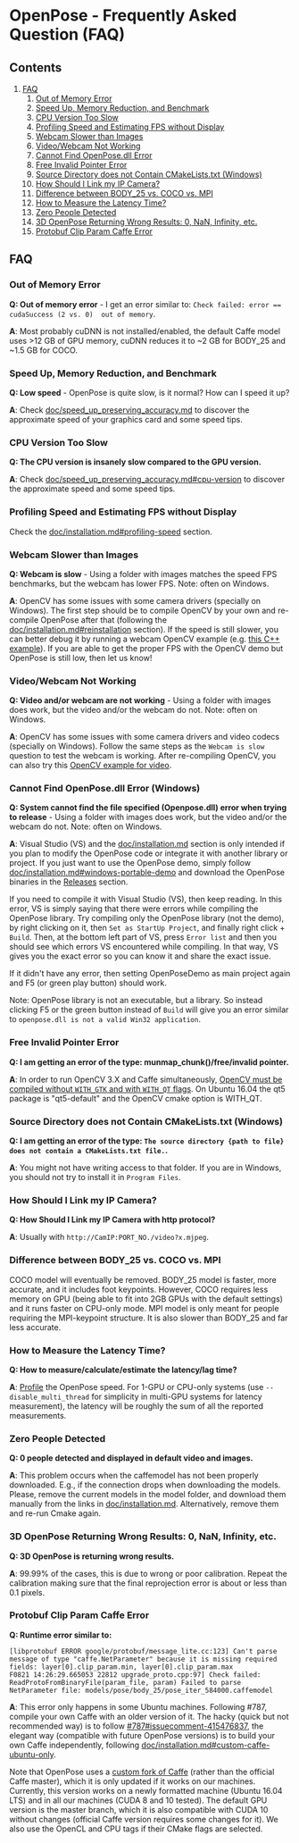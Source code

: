 OpenPose - Frequently Asked Question (FAQ)
============================================

## Contents
1. [FAQ](#faq)
    1. [Out of Memory Error](#out-of-memory-error)
    2. [Speed Up, Memory Reduction, and Benchmark](#speed-up-memory-reduction-and-benchmark)
    3. [CPU Version Too Slow](#cpu-version-too-slow)
    4. [Profiling Speed and Estimating FPS without Display](#profiling-speed-and-estimating-fps-without-display)
    5. [Webcam Slower than Images](#webcam-slower-than-images)
    6. [Video/Webcam Not Working](#videowebcam-not-working)
    7. [Cannot Find OpenPose.dll Error](#cannot-find-openpose.dll-error-windows)
    8. [Free Invalid Pointer Error](#free-invalid-pointer-error)
    9. [Source Directory does not Contain CMakeLists.txt (Windows)](#source-directory-does-not-contain-cmakelists.txt-windows)
    10. [How Should I Link my IP Camera?](#how-should-i-link-my-ip-camera)
    11. [Difference between BODY_25 vs. COCO vs. MPI](#difference-between-body_25-vs.-coco-vs.-mpi)
    12. [How to Measure the Latency Time?](#how-to-measure-the-latency-time)
    13. [Zero People Detected](#zero-people-detected)
    14. [3D OpenPose Returning Wrong Results: 0, NaN, Infinity, etc.](#3d-openpose-returning-wrong-results-0-nan-infinity-etc)
    15. [Protobuf Clip Param Caffe Error](#protobuf-clip-param-caffe-error)





## FAQ
### Out of Memory Error
**Q: Out of memory error** - I get an error similar to: `Check failed: error == cudaSuccess (2 vs. 0)  out of memory`.

**A**: Most probably cuDNN is not installed/enabled, the default Caffe model uses >12 GB of GPU memory, cuDNN reduces it to ~2 GB for BODY_25 and ~1.5 GB for COCO.



### Speed Up, Memory Reduction, and Benchmark
**Q: Low speed** - OpenPose is quite slow, is it normal? How can I speed it up?

**A**: Check [doc/speed_up_preserving_accuracy.md](./speed_up_preserving_accuracy.md) to discover the approximate speed of your graphics card and some speed tips.



### CPU Version Too Slow
**Q: The CPU version is insanely slow compared to the GPU version.**

**A**: Check [doc/speed_up_preserving_accuracy.md#cpu-version](./speed_up_preserving_accuracy.md#cpu-version) to discover the approximate speed and some speed tips.



### Profiling Speed and Estimating FPS without Display
Check the [doc/installation.md#profiling-speed](./installation.md#profiling-speed) section.



### Webcam Slower than Images
**Q: Webcam is slow** - Using a folder with images matches the speed FPS benchmarks, but the webcam has lower FPS. Note: often on Windows.

**A**: OpenCV has some issues with some camera drivers (specially on Windows). The first step should be to compile OpenCV by your own and re-compile OpenPose after that (following the [doc/installation.md#reinstallation](./installation.md#reinstallation) section). If the speed is still slower, you can better debug it by running a webcam OpenCV example (e.g. [this C++ example](http://answers.opencv.org/question/1/how-can-i-get-frames-from-my-webcam/)). If you are able to get the proper FPS with the OpenCV demo but OpenPose is still low, then let us know!



### Video/Webcam Not Working
**Q: Video and/or webcam are not working** - Using a folder with images does work, but the video and/or the webcam do not. Note: often on Windows.

**A**: OpenCV has some issues with some camera drivers and video codecs (specially on Windows). Follow the same steps as the `Webcam is slow` question to test the webcam is working. After re-compiling OpenCV, you can also try this [OpenCV example for video](http://docs.opencv.org/3.0-beta/modules/videoio/doc/reading_and_writing_video.html).



### Cannot Find OpenPose.dll Error (Windows)
**Q: System cannot find the file specified (Openpose.dll) error when trying to release** - Using a folder with images does work, but the video and/or the webcam do not. Note: often on Windows.

**A**: Visual Studio (VS) and the [doc/installation.md](./installation.md) section is only intended if you plan to modify the OpenPose code or integrate it with another library or project. If you just want to use the OpenPose demo, simply follow [doc/installation.md#windows-portable-demo](./installation.md#windows-portable-demo) and download the OpenPose binaries in the [Releases](https://github.com/CMU-Perceptual-Computing-Lab/openpose/releases) section.

If you need to compile it with Visual Studio (VS), then keep reading. In this error, VS is simply saying that there were errors while compiling the OpenPose library. Try compiling only the OpenPose library (not the demo), by right clicking on it, then `Set as StartUp Project`, and finally right click + `Build`. Then, at the bottom left part of VS, press `Error list` and then you should see which errors VS encountered while compiling. In that way, VS gives you the exact error so you can know it and share the exact issue.

If it didn't have any error, then setting OpenPoseDemo as main project again and F5 (or green play button) should work.

Note: OpenPose library is not an executable, but a library. So instead clicking F5 or the green button instead of `Build` will give you an error similar to `openpose.dll is not a valid Win32 application`.



### Free Invalid Pointer Error
**Q: I am getting an error of the type: munmap_chunk()/free/invalid pointer.**

**A**: In order to run OpenCV 3.X and Caffe simultaneously, [OpenCV must be compiled without `WITH_GTK` and with `WITH_QT` flags](https://github.com/BVLC/caffe/issues/5282#issuecomment-306063718). On Ubuntu 16.04 the qt5 package is "qt5-default" and the OpenCV cmake option is WITH_QT.



### Source Directory does not Contain CMakeLists.txt (Windows)
**Q: I am getting an error of the type: `The source directory {path to file} does not contain a CMakeLists.txt file.`.**

**A**: You might not have writing access to that folder. If you are in Windows, you should not try to install it in `Program Files`.



### How Should I Link my IP Camera?
**Q: How Should I Link my IP Camera with http protocol?**

**A**: Usually with `http://CamIP:PORT_NO./video?x.mjpeg`.



### Difference between BODY_25 vs. COCO vs. MPI
COCO model will eventually be removed. BODY_25 model is faster, more accurate, and it includes foot keypoints. However, COCO requires less memory on GPU (being able to fit into 2GB GPUs with the default settings) and it runs faster on CPU-only mode. MPI model is only meant for people requiring the MPI-keypoint structure. It is also slower than BODY_25 and far less accurate.



### How to Measure the Latency Time?
**Q: How to measure/calculate/estimate the latency/lag time?**

**A**: [Profile](https://github.com/CMU-Perceptual-Computing-Lab/openpose/blob/master/doc/installation.md#profiling-speed) the OpenPose speed. For 1-GPU or CPU-only systems (use `--disable_multi_thread` for simplicity in multi-GPU systems for latency measurement), the latency will be roughly the sum of all the reported measurements.



### Zero People Detected
**Q: 0 people detected and displayed in default video and images.**

**A**: This problem occurs when the caffemodel has not been properly downloaded. E.g., if the connection drops when downloading the models. Please, remove the current models in the model folder, and download them manually from the links in [doc/installation.md](./installation.md). Alternatively, remove them and re-run Cmake again.



### 3D OpenPose Returning Wrong Results: 0, NaN, Infinity, etc.
**Q: 3D OpenPose is returning wrong results.**

**A**: 99.99% of the cases, this is due to wrong or poor calibration. Repeat the calibration making sure that the final reprojection error is about or less than 0.1 pixels.



### Protobuf Clip Param Caffe Error
**Q: Runtime error similar to:**
```
[libprotobuf ERROR google/protobuf/message_lite.cc:123] Can't parse message of type "caffe.NetParameter" because it is missing required fields: layer[0].clip_param.min, layer[0].clip_param.max
F0821 14:26:29.665053 22812 upgrade_proto.cpp:97] Check failed: ReadProtoFromBinaryFile(param_file, param) Failed to parse NetParameter file: models/pose/body_25/pose_iter_584000.caffemodel
```

**A**: This error only happens in some Ubuntu machines. Following #787, compile your own Caffe with an older version of it. The hacky (quick but not recommended way) is to follow [#787#issuecomment-415476837](https://github.com/CMU-Perceptual-Computing-Lab/openpose/issues/787#issuecomment-415476837), the elegant way (compatible with future OpenPose versions) is to build your own Caffe independently, following [doc/installation.md#custom-caffe-ubuntu-only](./installation.md#custom-caffe-ubuntu-only).

Note that OpenPose uses a [custom fork of Caffe](https://github.com/CMU-Perceptual-Computing-Lab/caffe) (rather than the official Caffe master), which it is only updated if it works on our machines. Currently, this version works on a newly formatted machine (Ubuntu 16.04 LTS) and in all our machines (CUDA 8 and 10 tested). The default GPU version is the master branch, which it is also compatible with CUDA 10 without changes (official Caffe version requires some changes for it). We also use the OpenCL and CPU tags if their CMake flags are selected.
